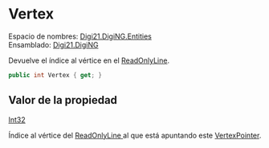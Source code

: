 # Vertex

Espacio de nombres: [Digi21.DigiNG.Entities](../../)  
Ensamblado: [Digi21.DigiNG](../../../)

Devuelve el índice al vértice en el [ReadOnlyLine](../../readonlyline/).

```csharp
public int Vertex { get; }
```

## Valor de la propiedad

[Int32](https://docs.microsoft.com/en-us/dotnet/api/system.int32?view=net-5.0)

Índice al vértice del [ReadOnlyLine ](../../readonlyline/)al que está apuntando este [VertexPointer](../).


